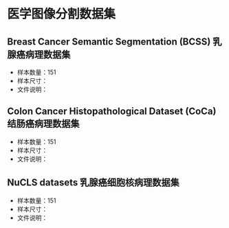 # 医学图像分割数据集
## Breast Cancer Semantic Segmentation (BCSS) 乳腺癌病理数据集
- 样本数量：151
- 样本尺寸：
- 文件说明：


## Colon Cancer Histopathological Dataset (CoCa) 结肠癌病理数据集
- 样本数量：151
- 样本尺寸：
- 文件说明：

## NuCLS datasets 乳腺癌细胞核病理数据集
- 样本数量：151
- 样本尺寸：
- 文件说明：
